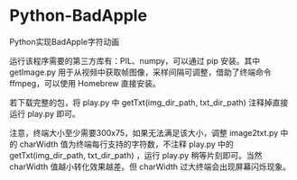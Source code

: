 # Python-BadApple
Python实现BadApple字符动画

运行该程序需要的第三方库有：PIL、numpy，可以通过 pip 安装。其中 getImage.py 用于从视频中获取帧图像，采样间隔可调整，借助了终端命令 ffmpeg，可以使用 Homebrew 直接安装。

若下载完整的包，将 play.py 中 getTxt(img_dir_path, txt_dir_path) 注释掉直接运行 play.py 即可。

注意，终端大小至少需要300x75，如果无法满足该大小，调整 image2txt.py 中的 charWidth 值为终端每行支持的字符数，不注释 play.py 中的 getTxt(img_dir_path, txt_dir_path) ，运行 play.py 稍等片刻即可。当然 charWidth 值越小转化效果越差。但 charWidth 过大终端会出现屏幕闪烁现象。
